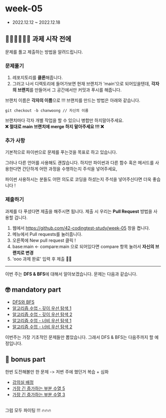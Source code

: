 # week-05

-   2022.12.12 ~ 2022.12.18

## 🧑🏻‍💻👩🏻‍💻 과제 시작 전에

문제를 풀고 제출하는 방법을 알려드립니다.

### 문제풀기

1. 레포지토리를 **클론**해줍니다.
2. 그러고 나서 디렉토리에 들어가보면 현재 브랜치가 'main'으로 되어있을텐데, **각자의 브랜치**를 만들어서 그 공간에서만 커밋과 푸시를 해줍니다.

브랜치 이름은 **각자의 이름**으로 !!! 브랜치를 만드는 방법은 아래와 같습니다.

```git
git checkout -b chanwoong // 자신의 이름
```

브랜치마다 각자 개별 작업을 할 수 있으니 병합만 하지말아주세요.  
**❌ 절대로 main 브랜치에 merge 하지 말아주세요 !!! ❌**

### 추가 사항

기본적으로 파이썬으로 문제를 푸는것을 목표로 하고 있습니다.

그러나 다른 언어를 사용해도 괜찮습니다. 하지만 파이썬과 다른 함수 혹은 메서드를 사용한다면 간단하게 어떤 과정을 수행하는지 주석을 넣어주세요,

파이썬 사용하시는 분들도 어떤 의도로 코딩을 하셨는지 주석을 넣어주신다면 더욱 좋습니다 !

### 제출하기

과제를 다 푸셨다면 제출을 해주시면 됩니다. 제출 시 우리는 **Pull Request** 방법을 사용할 겁니다.

1. 웹에서 https://github.com/42-codingtest-study/week-05 창을 켭니다.
2. 메뉴에서 Pull requests를 눌러줍니다.
3. 오른쪽에 New pull request 클릭 !
4. base:main <- compare:main 으로 되어있다면 compare 항목 눌러서 **자신의 브랜치로 변경**
5. 'ooo 과제 완료' 입력 후 제출 👏🏻

---

이번 주는 **DFS & BFS**에 대해서 알아보겠습니다.
문제는 다음과 같습니다.

## 🤓 mandatory part

-   [DFS와 BFS](https://www.acmicpc.net/problem/1260)
-   [알고리즘 수업 - 깊이 우선 탐색 1](https://www.acmicpc.net/problem/24479)
-   [알고리즘 수업 - 깊이 우선 탐색 2](https://www.acmicpc.net/problem/24480)
-   [알고리즘 수업 - 너비 우선 탐색 1](https://www.acmicpc.net/problem/24444)
-   [알고리즘 수업 - 너비 우선 탐색 2](https://www.acmicpc.net/problem/24445)

이번주는 가장 기초적인 문제들만 뽑았습니다. 그래서 DFS & BFS는 다음주까지 할 예정입니다.

## 🧐 bonus part

한번 도전해볼만 한 문제 -> 저번 주에 했던거 복습 + 심화

-   [강의실 배정](https://www.acmicpc.net/problem/11000)
-   [가장 긴 증가하는 부분 수열 5](https://www.acmicpc.net/problem/14003)
-   [가장 긴 증가하는 부분 수열 3](https://www.acmicpc.net/problem/12738)

<br>그럼 모두 파이팅 !!! 🔥🔥🔥
